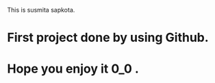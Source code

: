 This is susmita sapkota.
<br>
# First project done by using Github.
<h1>Hope you enjoy it 0_0 .</h1>

